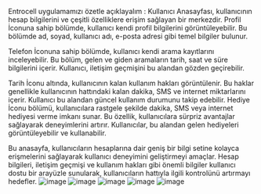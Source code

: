Entrocell uygulamamızı özetle açıklayalım : 
Kullanıcı Anasayfası, kullanıcının hesap bilgilerini ve çeşitli özelliklere erişim sağlayan bir merkezdir. Profil İconuna sahip bölümde, kullanıcı kendi profil bilgilerini görüntüleyebilir. Bu bölümde ad, soyad, kullanıcı adı, e-posta adresi gibi temel bilgiler bulunur.

Telefon İconuna sahip bölümde, kullanıcı kendi arama kayıtlarını inceleyebilir. Bu bölüm, gelen ve giden aramaların tarih, saat ve süre bilgilerini içerir. Kullanıcı, iletişim geçmişini bu alandan gözden geçirebilir.

Tarih İconu altında, kullanıcının kalan kullanım hakları görüntülenir. Bu haklar genellikle kullanıcının hattındaki kalan dakika, SMS ve internet miktarlarını içerir. Kullanıcı bu alandan güncel kullanım durumunu takip edebilir.
Hediye İconu bölümü, kullanıcılara rastgele şekilde dakika, SMS veya internet hediyesi verme imkanı sunar. Bu özellik, kullanıcılara sürpriz avantajlar sağlayarak deneyimlerini artırır. Kullanıcılar, bu alandan gelen hediyeleri görüntüleyebilir ve kullanabilir.

Bu anasayfa, kullanıcıların hesaplarına dair geniş bir bilgi setine kolayca erişmelerini sağlayarak kullanıcı deneyimini geliştirmeyi amaçlar. Hesap bilgileri, iletişim geçmişi ve kullanım hakları gibi önemli bilgiler kullanıcı dostu bir arayüzle sunularak, kullanıcıların hattıyla ilgili kontrolünü artırmayı hedefler.
![image](https://github.com/Entrocelll-Project/Project-Manager-/assets/135699517/e241d639-d974-4de0-9083-0d13001cb21e)
![image](https://github.com/Entrocelll-Project/Project-Manager-/assets/135699517/1482d806-ff5c-450c-bfb9-f5cfaae4ad49)
![image](https://github.com/Entrocelll-Project/Project-Manager-/assets/135699517/3b73993f-3c96-4576-8deb-5b1de18b3929)
![image](https://github.com/Entrocelll-Project/Project-Manager-/assets/135699517/928df269-d0c9-48a9-b566-15204bc274e4)
![image](https://github.com/Entrocelll-Project/Project-Manager-/assets/135699517/e0ef3fab-77ca-4992-b54e-e7ba1bee5140)



